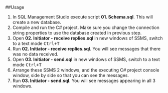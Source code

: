 ##Usage

1. In SQL Management Studio execute script **01. Schema.sql**. This will create a new database.
1. Compile and run the C# project. Make sure you change the connection string properties to use the database created in previous step.
1. Open **02. Initiator - receive replies.sql** in new windows of SSMS, switch to a text mode <kbd>Ctrl+T</kbd>
1. Run **02. Initiator - receive replies.sql**. You will see messages that there was no data received.
1. Open **03. Initiator - send.sql** in new windows of SSMS, switch to a text mode <kbd>Ctrl+T</kbd>
1. Arrange these SSMS 2 windows, and the executing C# project console window, side by side so that you can see the messages.  
1. Run **03. Initiator - send.sql**. You will see messages appearing in all 3 windows.
